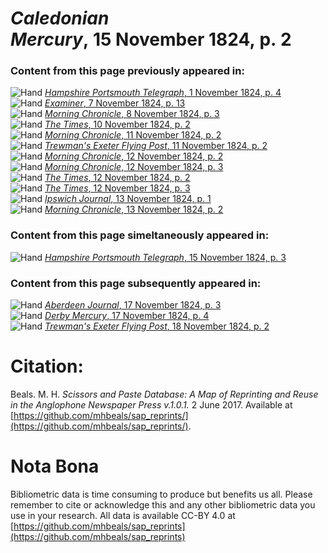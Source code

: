 # *Caledonian Mercury*, 15 November 1824, p. 2  
  
### Content from this page previously appeared in:  
![Hand](http://scissorsandpaste.net/wp-content/uploads/2017/06/smallhandpointer.png) [*Hampshire Portsmouth Telegraph*, 1 November 1824, p. 4](https://mhbeals.github.io/sap_html/Hampshire-Portsmouth-Telegraph/Hampshire-Portsmouth-Telegraph-1-November-1824-p-4)  
![Hand](http://scissorsandpaste.net/wp-content/uploads/2017/06/smallhandpointer.png) [*Examiner*, 7 November 1824, p. 13](https://mhbeals.github.io/sap_html/Examiner/Examiner-7-November-1824-p-13)  
![Hand](http://scissorsandpaste.net/wp-content/uploads/2017/06/smallhandpointer.png) [*Morning Chronicle*, 8 November 1824, p. 3](https://mhbeals.github.io/sap_html/Morning-Chronicle/Morning-Chronicle-8-November-1824-p-3)  
![Hand](http://scissorsandpaste.net/wp-content/uploads/2017/06/smallhandpointer.png) [*The Times*, 10 November 1824, p. 2](https://mhbeals.github.io/sap_html/The-Times/The-Times-10-November-1824-p-2)  
![Hand](http://scissorsandpaste.net/wp-content/uploads/2017/06/smallhandpointer.png) [*Morning Chronicle*, 11 November 1824, p. 2](https://mhbeals.github.io/sap_html/Morning-Chronicle/Morning-Chronicle-11-November-1824-p-2)  
![Hand](http://scissorsandpaste.net/wp-content/uploads/2017/06/smallhandpointer.png) [*Trewman's Exeter Flying Post*, 11 November 1824, p. 2](https://mhbeals.github.io/sap_html/Trewman's-Exeter-Flying-Post/Trewman's-Exeter-Flying-Post-11-November-1824-p-2)  
![Hand](http://scissorsandpaste.net/wp-content/uploads/2017/06/smallhandpointer.png) [*Morning Chronicle*, 12 November 1824, p. 2](https://mhbeals.github.io/sap_html/Morning-Chronicle/Morning-Chronicle-12-November-1824-p-2)  
![Hand](http://scissorsandpaste.net/wp-content/uploads/2017/06/smallhandpointer.png) [*Morning Chronicle*, 12 November 1824, p. 3](https://mhbeals.github.io/sap_html/Morning-Chronicle/Morning-Chronicle-12-November-1824-p-3)  
![Hand](http://scissorsandpaste.net/wp-content/uploads/2017/06/smallhandpointer.png) [*The Times*, 12 November 1824, p. 2](https://mhbeals.github.io/sap_html/The-Times/The-Times-12-November-1824-p-2)  
![Hand](http://scissorsandpaste.net/wp-content/uploads/2017/06/smallhandpointer.png) [*The Times*, 12 November 1824, p. 3](https://mhbeals.github.io/sap_html/The-Times/The-Times-12-November-1824-p-3)  
![Hand](http://scissorsandpaste.net/wp-content/uploads/2017/06/smallhandpointer.png) [*Ipswich Journal*, 13 November 1824, p. 1](https://mhbeals.github.io/sap_html/Ipswich-Journal/Ipswich-Journal-13-November-1824-p-1)  
![Hand](http://scissorsandpaste.net/wp-content/uploads/2017/06/smallhandpointer.png) [*Morning Chronicle*, 13 November 1824, p. 2](https://mhbeals.github.io/sap_html/Morning-Chronicle/Morning-Chronicle-13-November-1824-p-2)  
  
### Content from this page simeltaneously appeared in:  
![Hand](http://scissorsandpaste.net/wp-content/uploads/2017/06/smallhandpointer.png) [*Hampshire Portsmouth Telegraph*, 15 November 1824, p. 3](https://mhbeals.github.io/sap_html/Hampshire-Portsmouth-Telegraph/Hampshire-Portsmouth-Telegraph-15-November-1824-p-3)  
  
### Content from this page subsequently appeared in:  
![Hand](http://scissorsandpaste.net/wp-content/uploads/2017/06/smallhandpointer.png) [*Aberdeen Journal*, 17 November 1824, p. 3](https://mhbeals.github.io/sap_html/Aberdeen-Journal/Aberdeen-Journal-17-November-1824-p-3)  
![Hand](http://scissorsandpaste.net/wp-content/uploads/2017/06/smallhandpointer.png) [*Derby Mercury*, 17 November 1824, p. 4](https://mhbeals.github.io/sap_html/Derby-Mercury/Derby-Mercury-17-November-1824-p-4)  
![Hand](http://scissorsandpaste.net/wp-content/uploads/2017/06/smallhandpointer.png) [*Trewman's Exeter Flying Post*, 18 November 1824, p. 2](https://mhbeals.github.io/sap_html/Trewman's-Exeter-Flying-Post/Trewman's-Exeter-Flying-Post-18-November-1824-p-2)  


# Citation: 

Beals. M. H. *Scissors and Paste Database: A Map of Reprinting and Reuse in the Anglophone Newspaper Press v.1.0.1.* 2 June 2017. Available at [https://github.com/mhbeals/sap_reprints/](https://github.com/mhbeals/sap_reprints/). 

# Nota Bona

Bibliometric data is time consuming to produce but benefits us all. Please remember to cite or acknowledge this and any other bibliometric data you use in your research. All data is available CC-BY 4.0 at [https://github.com/mhbeals/sap_reprints](https://github.com/mhbeals/sap_reprints)